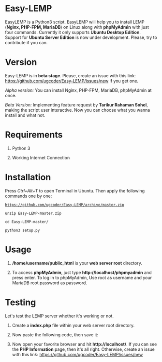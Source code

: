 # Easy-LEMP
EasyLEMP is a Python3 script. EasyLEMP will help you to install LEMP (<b>Nginx, PHP-FPM, MariaDB</b>) on Linux along with <b>phpMyAdmin</b> with just four commands. Currently it only supports <b>Ubuntu Desktop Edition</b>. Support for <b>Ubuntu Server Edition</b> is now under development. Please, try to contribute if you can.

# Version
Easy-LEMP is in <b>beta stage</b>. Please, create an issue with this link: https://github.com/ugcoder/Easy-LEMP/issues/new if you get one.

<i>Alpha version:</i> You can install Nginx, PHP-FPM, MariaDB, phpMyAdmin at once.

<i>Beta Version:</i> Implementing feature request by <b>Tarikur Rahaman Sohel</b>, making the script user interactive. Now you can choose what you wanna install and what not.

# Requirements
1. Python 3

2. Working Internet Connection

# Installation
Press <i>Ctrl+Alt+T</i> to open Terminal in Ubuntu. Then apply the following commands one by one:

<code>https://github.com/ugcoder/Easy-LEMP/archive/master.zip</code>

<code>unzip Easy-LEMP-master.zip</code>

<code>cd Easy-LEMP-master/</code>

<code>python3 setup.py</code>

# Usage
1. <b>/home/username/public_html</b> is your <b>web server root</b> directory.

2. To access <b>phpMyAdmin</b>, just type <b>http://localhost/phpmyadmin</b> and press enter. To log in to phpMyAdmin, Use root as username and your MariaDB root password as password.

# Testing
Let's test the LEMP server whether it's working or not.

1. Create a <b>index.php</b> file within your web server root directory.

2. Now paste the following code, then save it: <code><?php phpinfo(); ?></code>

3. Now open your favorite browser and hit <b>http://localhost/</b>. If you can see the <b>PHP Information</b> page, then it's all right. Otherwise, create an issue with this link: https://github.com/ugcoder/Easy-LEMP/issues/new
